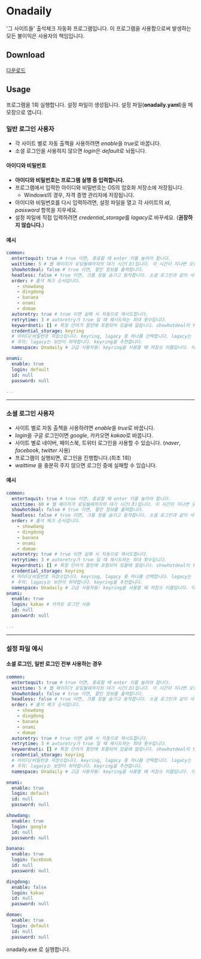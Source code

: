 # Onadaily
'그 사이트들' 출석체크 자동화 프로그램입니다. 이 프로그램을 사용함으로써 발생하는 모든 불이익은 사용자의 책임입니다.

## Download
[다운로드](https://github.com/monkm1/onadaily/releases/latest)

## Usage
프로그램을 1회 실행합니다. 설정 파일이 생성됩니다.
설정 파일(**onadaily.yaml**)을 메모장으로 엽니다.

### 일반 로그인 사용자
* 각 사이트 별로 자동 출첵을 사용하려면 *enable*을 *true*로 바꿉니다.
* 소셜 로그인을 사용하지 않으면 *login*은 *default*로 놔둡니다.

#### 아이디와 비밀번호
* __아이디와 비밀번호는 프로그램 실행 중 입력합니다.__
* 프로그램에서 입력한 아이디와 비밀번호는 OS의 암호화 저장소에 저장됩니다.
  * Windows의 경우, 자격 증명 관리자에 저장됩니다.
* 아이디와 비밀번호를 다시 입력하려면, 설정 파일을 열고 각 사이트의 *id*, *password* 항목을 지우세요.
* 설정 파일에 직접 입력하려면 *credential_storage*를 *lagacy*로 바꾸세요. (__권장하지 않습니다.__)

#### 예시
```yaml
common:
  entertoquit: true # true 이면, 종료할 때 enter 키를 눌러야 합니다.
  waittime: 5 # 웹 페이지가 로딩될때까지의 대기 시간(초)입니다. 이 시간이 지나면 오류로 처리됩니다.
  showhotdeal: false # true 이면, 할인 정보를 출력합니다.
  headless: false # true 이면, 크롬 창을 숨기고 동작합니다. 소셜 로그인과 같이 사용할 수 없습니다.
  order: # 출석 체크 순서입니다.
    - showdang
    - dingdong
    - banana
    - onami
    - domae
  autoretry: true # true 이면 실패 시 자동으로 재시도합니다.
  retrytime: 3 # autoretry가 true 일 때 재시도하는 최대 횟수입니다.
  keywordnoti: [] # 특정 단어가 할인에 포함되어 있을때 알립니다. showhotdeal이 true 일때만 동작합니다. ex) keywordnoti: ["로션", "메이드"]
  credential_storage: keyring
  # 아이디/비밀번호 저장소입니다. keyring, lagacy 중 하나를 선택합니다. lagacy는 이 파일 각 사이트 id/pasword에 직접 입력합니다.
  # 주의: lagacy는 보안이 취약합니다. keyring을 추천합니다.
  namespace: Onadaily # 고급 사용자용: keyring을 사용할 때 저장소 이름입니다. 이 이름으로 저장소에 접근합니다.

onami:
  enable: true
  login: default
  id: null
  password: null

...
```

---------------

### 소셜 로그인 사용자
* 사이트 별로 자동 출첵을 사용하려면 *enable*을 *true*로 바꿉니다.
* *login*을 구글 로그인이면 *google*, 카카오면 *kakao*로 바꿉니다.
* 사이트 별로 네이버, 페이스북, 트위터 로그인을 사용할 수 있습니다. (*naver*, *facebook*, *twitter* 사용)
* 프로그램이 실행되면, 로그인을 진행합니다.(최초 1회)
* *waittime* 을 충분히 주지 않으면 로그인 중에 실패할 수 있습니다.

#### 예시
```yaml
common:
  entertoquit: true # true 이면, 종료할 때 enter 키를 눌러야 합니다.
  waittime: 60 # 웹 페이지가 로딩될때까지의 대기 시간(초)입니다. 이 시간이 지나면 오류로 처리됩니다.
  showhotdeal: false # true 이면, 할인 정보를 출력합니다.
  headless: false # true 이면, 크롬 창을 숨기고 동작합니다. 소셜 로그인과 같이 사용할 수 없습니다.
  order: # 출석 체크 순서입니다.
    - showdang
    - dingdong
    - banana
    - onami
    - domae
  autoretry: true # true 이면 실패 시 자동으로 재시도합니다.
  retrytime: 3 # autoretry가 true 일 때 재시도하는 최대 횟수입니다.
  keywordnoti: [] # 특정 단어가 할인에 포함되어 있을때 알립니다. showhotdeal이 true 일때만 동작합니다. ex) keywordnoti: ["로션", "메이드"]
  credential_storage: keyring
  # 아이디/비밀번호 저장소입니다. keyring, lagacy 중 하나를 선택합니다. lagacy는 이 파일 각 사이트 id/pasword에 직접 입력합니다.
  # 주의: lagacy는 보안이 취약합니다. keyring을 추천합니다.
  namespace: Onadaily # 고급 사용자용: keyring을 사용할 때 저장소 이름입니다. 이 이름으로 저장소에 접근합니다.
onami:
  enable: true
  login: kakao # 카카오 로그인 사용
  id: null
  password: null

...
```
--------------
### 설정 파일 예시
#### 소셜 로그인, 일반 로그인 전부 사용하는 경우
```yaml
common:
  entertoquit: true # true 이면, 종료할 때 enter 키를 눌러야 합니다.
  waittime: 5 # 웹 페이지가 로딩될때까지의 대기 시간(초)입니다. 이 시간이 지나면 오류로 처리됩니다.
  showhotdeal: false # true 이면, 할인 정보를 출력합니다.
  headless: false # true 이면, 크롬 창을 숨기고 동작합니다. 소셜 로그인과 같이 사용할 수 없습니다.
  order: # 출석 체크 순서입니다.
    - showdang
    - dingdong
    - banana
    - onami
    - domae
  autoretry: true # true 이면 실패 시 자동으로 재시도합니다.
  retrytime: 3 # autoretry가 true 일 때 재시도하는 최대 횟수입니다.
  keywordnoti: [] # 특정 단어가 할인에 포함되어 있을때 알립니다. showhotdeal이 true 일때만 동작합니다. ex) keywordnoti: ["로션", "메이드"]
  credential_storage: keyring
  # 아이디/비밀번호 저장소입니다. keyring, lagacy 중 하나를 선택합니다. lagacy는 이 파일 각 사이트 id/pasword에 직접 입력합니다.
  # 주의: lagacy는 보안이 취약합니다. keyring을 추천합니다.
  namespace: Onadaily # 고급 사용자용: keyring을 사용할 때 저장소 이름입니다. 이 이름으로 저장소에 접근합니다.

onami:
  enable: true
  login: default
  id: null
  password: null

showdang:
  enable: true
  login: google
  id: null
  password: null

banana:
  enable: true
  login: facebook
  id: null
  password: null

dingdong:
  enable: false
  login: kakao
  id: null
  password: null

domae:
  enable: true
  login: default
  id: null
  password: null
```
onadaily.exe 로 실행합니다.

